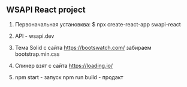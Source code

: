## WSAPI React project

1. Первоначальная установква: 
$ npx create-react-app swapi-react

2. API - wsapi.dev

3. Тема Solid с сайта https://bootswatch.com/ забираем bootstrap.min.css

4. Спинер взят с сайта https://loading.io/

5. npm start - запуск
   npm run build - продакт
